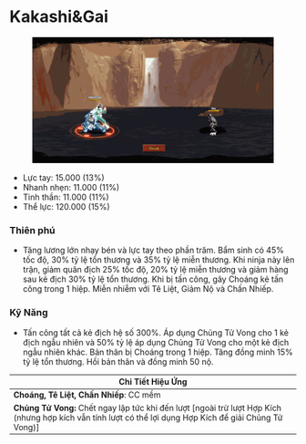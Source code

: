 # Kakashi\&Gai

<figure><img src="../../.gitbook/assets/Kakashi_26_Gai_S.Atk_.gif" alt=""><figcaption></figcaption></figure>

* Lực tay: 15.000 (13%)
* Nhanh nhẹn: 11.000 (11%)
* Tinh thần: 11.000 (11%)
* Thể lực: 120.000 (15%)

### Thiên phú

* Tăng lương lớn nhạy bén và lực tay theo phần trăm. Bẩm sinh có 45% tốc độ, 30% tỷ lệ tổn thương và 35% tỷ lệ miễn thương. Khi ninja này lên trận, giảm quân địch 25% tốc độ, 20% tỷ lệ miễn thương và giảm hàng sau kẻ địch 30% tỷ lệ tổn thương. Khi bị tấn công, gây Choáng kẻ tấn công trong 1 hiệp. Miễn nhiễm với Tê Liệt, Giảm Nộ và Chấn Nhiếp.

### Kỹ Năng

* Tấn công tất cả kẻ địch hệ số 300%. Áp dụng Chủng Tử Vong cho 1 kẻ địch ngẫu nhiên và 50% tỷ lệ áp dụng Chủng Tử Vong cho một kẻ địch ngẫu nhiên khác. Bản thân bị Choáng trong 1 hiệp. Tăng đồng minh 15% tỷ lệ tổn thương. Hồi bản thân và đồng minh 50 nộ.

| Chi Tiết Hiệu Ứng                                                                                                                                          |
| ---------------------------------------------------------------------------------------------------------------------------------------------------------- |
| **Choáng, Tê Liệt, Chấn Nhiếp**: CC mềm                                                                                                                    |
| **Chủng Tử Vong:** Chết ngay lập tức khi đến lượt \[ngoài trừ lượt Hợp Kích (nhưng hợp kích vẫn tính lượt có thể lợi dụng Hợp Kích để giải Chủng Tử Vong)] |
